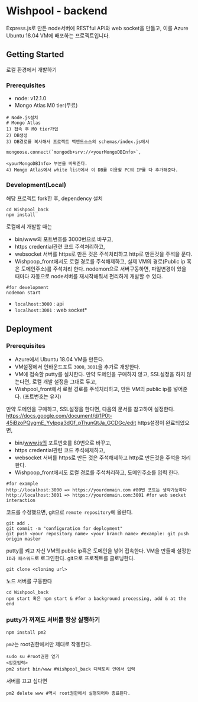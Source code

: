 # Wishpool - backend

Express.js로 만든 node서버에 RESTful API와 web socket을 만들고, 이를 Azure Ubuntu 18.04 VM에 배포하는 프로젝트입니다.

## Getting Started

로컬 환경에서 개발하기

### Prerequisites

* node: v12.1.0
* Mongo Atlas M0 tier(무료)

```
# Node.js설치 
# Mongo Atlas 
1) 접속 후 M0 tier가입 
2) DB생성
3) DB경로를 복사해서 프로젝트 백엔드소스의 schemas/index.js에서 

mongoose.connect(`mongodb+srv://<yourMongoDBInfo>`,

<yourMongoDBInfo> 부분을 바꿔준다.
4) Mongo Atlas에서 white list에서 이 DB를 이용할 PC의 IP를 다 추가해준다.
```

### Development(Local)

해당 프로젝트 fork한 후, dependency 설치

```
cd Wishpool_back
npm install
```
로컬에서 개발할 때는
* bin/www의 포트번호를 3000번으로 바꾸고,
* https credential관련 코드 주석처리하고,
* websocket 서버를 https로 만든 것은 주석처리하고 http로 만든것을 주석을 푼다.
* Wishpoop_front에서도 로컬 경로를 주석해제하고, 실제 VM의 경로(Public ip 혹은 도메인주소)를 주석처리 한다.
nodemon으로 서버구동하면, 파일변경이 있을 때마다 자동으로 node서버를 재시작해줘서 편리하게 개발할 수 있다.

```
#for development
nodemon start
```
* ```localhost:3000``` : api
* ```localhost:3001``` : web socket*

## Deployment
### Prerequisites
* Azure에서 Ubuntu 18.04 VM을 만든다.
* VM설정에서 인바운드포트 ```3000```, ```3001```을 추가로 개방한다.
* VM에 접속할 putty를 설치한다.
만약 도메인을 구매하지 않고, SSL설정을 하지 않는다면,
로컬 개발 설정을 그대로 두고,
* Wishpool_front에서 로컬 경로를 주석처리하고, 만든 VM의 public ip를 넣어준다. (포트번호는 유지)

만약 도메인을 구매하고, SSL설정을 한다면, 다음의 문서를 참고하여 설정한다.
https://docs.google.com/document/d/1P0t-45iBzoPQygmE_YyIpqa3dGf_pThunQtJa_GCDGc/edit
https설정이 완료되었으면,
* bin/www.js의 포트번호를 80번으로 바꾸고,
* https credential관련 코드 주석해제하고,
* websocket 서버를 https로 만든 것은 주석해제하고 http로 만든것을 주석을 처리한다.
* Wishpoop_front에서도 로컬 경로를 주석처리하고, 도메인주소를 입력 한다.
```
#for example
http://localhost:3000 => https://yourdomain.com #80번 포트는 생략가능하다
http://localhost:3001 => https://yourdomain.com:3001 #for web socket interaction
```
코드를 수정했으면, git으로 ```remote repository```에 올린다.
```
git add .
git commit -m "configuration for deployment"
git push <your repository name> <your branch name> #example: git push origin master
```

putty를 켜고
자신 VM의 public ip혹은 도메인을 넣어 접속한다.
VM을 만들때 설정한 ```ID과 패스워드```로 로그인한다.
git으로 프로젝트를 클로닝한다.

```
git clone <cloning url>
```
노드 서버를 구동한다
```
cd Wishpool_back
npm start 혹은 npm start & #for a background processing, add & at the end
```

### putty가 꺼져도 서버를 항상 실행하기
```
npm install pm2
```

```pm2```는 root권한에서만 제대로 작동한다.

```
sudo su #root권한 얻기
<암호입력>
pm2 start bin/www #Wishpool_back 디렉토리 안에서 입력
```

서버를 끄고 싶다면 
```
pm2 delete www #역시 root권한에서 실행되어야 종료된다. 
```
